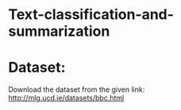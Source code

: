 # Text-classification-and-summarization

# Dataset:
Download the dataset from the given link: 
http://mlg.ucd.ie/datasets/bbc.html

